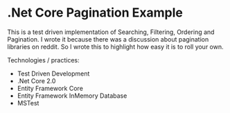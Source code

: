 # .Net Core Pagination Example

This is a test driven implementation of Searching, Filtering, Ordering and Pagination. I wrote it because there was a discussion about  pagination libraries on reddit. So I wrote this to highlight how easy it is to roll your own.

Technologies / practices:
* Test Driven Development
* .Net Core 2.0
* Entity Framework Core
* Entity Framework InMemory Database
* MSTest

